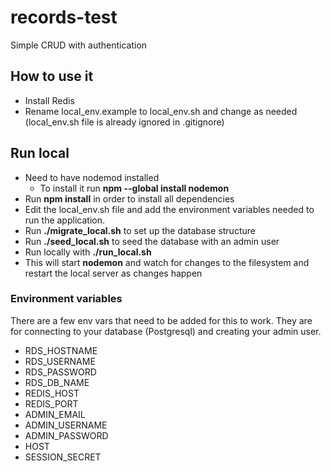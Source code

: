 # records-test
Simple CRUD with authentication

## How to use it
* Install Redis
* Rename local_env.example to local_env.sh and change as needed (local_env.sh file is already ignored in .gitignore)

## Run local
* Need to have nodemod installed 
    * To install it run **npm --global install nodemon** 
* Run **npm install** in order to install all dependencies
* Edit the local_env.sh file and add the environment variables needed to run the application.
* Run **./migrate_local.sh** to set up the database structure 
* Run **./seed_local.sh** to seed the database with an admin user
* Run locally with **./run_local.sh**
* This will start **nodemon** and watch for changes to the filesystem and restart the local server as changes happen

### Environment variables
There are a few env vars that need to be added for this to work. They are for connecting to your database (Postgresql) and creating your admin user. 
* RDS_HOSTNAME
* RDS_USERNAME
* RDS_PASSWORD
* RDS_DB_NAME
* REDIS_HOST
* REDIS_PORT
* ADMIN_EMAIL
* ADMIN_USERNAME
* ADMIN_PASSWORD
* HOST
* SESSION_SECRET